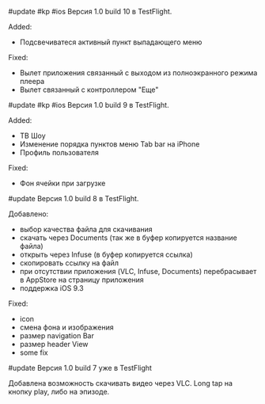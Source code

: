 #update #kp #ios Версия 1.0 build 10 в TestFlight.

Added:
- Подсвечиватеся активный пункт выпадающего меню

Fixed:
- Вылет приложения связанный с выходом из полноэкранного режима плеера
- Вылет связанный с контроллером "Еще"

#update #kp #ios Версия 1.0 build 9 в TestFlight.

Added:
- ТВ Шоу
- Изменение порядка пунктов меню Tab bar на iPhone
- Профиль пользователя

Fixed:
- Фон ячейки при загрузке

#update Версия 1.0 build 8 в TestFlight.

Добавлено:
- выбор качества файла для скачивания
- скачать через Documents (так же в буфер копируется название файла)
- открыть через Infuse (в буфер копируется ссылка)
- скопировать ссылку на файл
- при отсутствии приложения (VLC, Infuse, Documents) перебрасывает в AppStore на страницу приложения
- поддержка iOS 9.3

Fixed:
- icon
- смена фона и изображения
- размер navigation Bar
- размер header View
- some fix

#update Версия 1.0 build 7 уже в TestFlight

Добавлена возможность скачивать видео через VLC. Long tap на кнопку play, либо на эпизоде.
